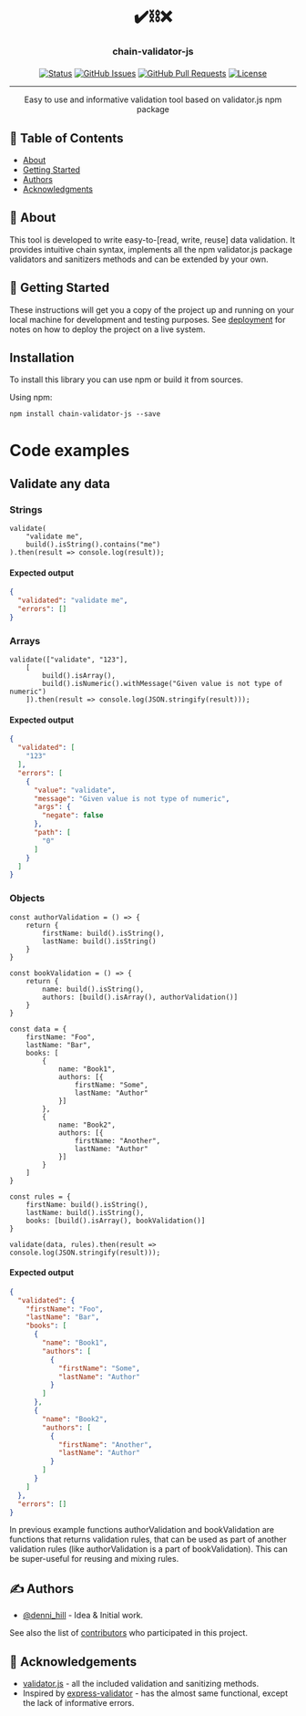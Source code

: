 <div align="center">
<h1>✔️⛓️❌</h1>
</div>
<h3 align="center" style="margin-bottom: 20px">chain-validator-js</h3>

<div align="center">

[![Status](https://img.shields.io/badge/status-active-success.svg)]()
[![GitHub Issues](https://img.shields.io/github/issues/denni-hill/chain-validator-js.svg)](https://github.com/denni-hill/chain-validator-js/issues)
[![GitHub Pull Requests](https://img.shields.io/github/issues-pr/denni-hill/chain-validator-js.svg)](https://github.com/denni-hill/chain-validator-js/pulls)
[![License](https://img.shields.io/badge/license-MIT-blue.svg)](/LICENSE)

</div>

---

<p align="center"> Easy to use and informative validation tool based on validator.js npm package
    <br> 
</p>

## 📝 Table of Contents

- [About](#about)
- [Getting Started](#getting_started)
- [Authors](#authors)
- [Acknowledgments](#acknowledgement)

## 🧐 About <a name = "about"></a>

This tool is developed to write easy-to-[read, write, reuse] data validation. It provides intuitive chain syntax, implements all the npm validator.js package validators and sanitizers methods and can be extended by your own.

## 🏁 Getting Started <a name = "getting_started"></a>

These instructions will get you a copy of the project up and running on your local machine for development and testing purposes. See [deployment](#deployment) for notes on how to deploy the project on a live system.

## Installation

To install this library you can use npm or build it from sources.

Using npm:

```
npm install chain-validator-js --save
```

# Code examples

## Validate any data

### Strings

```JS
validate(
    "validate me", 
    build().isString().contains("me")
).then(result => console.log(result));
```
#### Expected output
```JSON
{
  "validated": "validate me",
  "errors": []
}
```

### Arrays

```JS
validate(["validate", "123"],
    [
        build().isArray(),
        build().isNumeric().withMessage("Given value is not type of numeric")
    ]).then(result => console.log(JSON.stringify(result)));
```
#### Expected output
```JSON
{
  "validated": [
    "123"
  ],
  "errors": [
    {
      "value": "validate",
      "message": "Given value is not type of numeric",
      "args": {
        "negate": false
      },
      "path": [
        "0"
      ]
    }
  ]
}
```

### Objects

```JS
const authorValidation = () => {
    return {
        firstName: build().isString(),
        lastName: build().isString()
    }
}

const bookValidation = () => {
    return {
        name: build().isString(),
        authors: [build().isArray(), authorValidation()]
    }
}

const data = {
    firstName: "Foo",
    lastName: "Bar",
    books: [
        {
            name: "Book1",
            authors: [{
                firstName: "Some",
                lastName: "Author"
            }]
        },
        {
            name: "Book2",
            authors: [{
                firstName: "Another",
                lastName: "Author"
            }]
        }
    ]
}

const rules = {
    firstName: build().isString(),
    lastName: build().isString(),
    books: [build().isArray(), bookValidation()]
}

validate(data, rules).then(result => console.log(JSON.stringify(result)));
```
#### Expected output
```JSON
{
  "validated": {
    "firstName": "Foo",
    "lastName": "Bar",
    "books": [
      {
        "name": "Book1",
        "authors": [
          {
            "firstName": "Some",
            "lastName": "Author"
          }
        ]
      },
      {
        "name": "Book2",
        "authors": [
          {
            "firstName": "Another",
            "lastName": "Author"
          }
        ]
      }
    ]
  },
  "errors": []
}
```

In previous example functions authorValidation and bookValidation are functions that returns validation rules, that can be used as part of another validation rules (like authorValidation is a part of bookValidation). This can be super-useful for reusing and mixing rules.

## ✍️ Authors <a name = "authors"></a>

- [@denni_hill](https://github.com/denni-hill) - Idea & Initial work.

See also the list of [contributors](https://github.com/denni-hill/chain-validator-js/contributors) who participated in this project.

## 🎉 Acknowledgements <a name = "acknowledgement"></a>

- [validator.js](https://www.npmjs.com/package/validator) - all the included validation and sanitizing methods.
- Inspired by [express-validator](https://github.com/express-validator/express-validator) - has the almost same functional, except the lack of informative errors.
